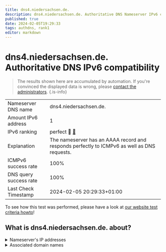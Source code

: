 ```yaml
---
title: dns4.niedersachsen.de.
description: dns4.niedersachsen.de. Authoritative DNS Nameserver IPv6 compatibility
published: true
date: 2024-02-05T19:29:33
tags: authdns, rank1
editor: markdown
---
```


# dns4.niedersachsen.de. Authoritative DNS IPv6 compatibility

> The results shown here are accumulated by automation. If you're convinced the displayed data is wrong, please [contact the administrators](/howto/chat). 
{.is-info}




|   |   |
| - | - |
| Nameserver DNS name | dns4.niedersachsen.de.
| Amount IPv6 address | 1
| IPv6 ranking | perfect :1st_place_medal: [🔗](/howto/ranking) |
| Explanation | The nameserver has an AAAA record and responds perfectly to ICMPv6 as well as DNS requests. |
| ICMPv6 success rate | 100%|
| DNS query success rate | 100% |
| Last Check Timestamp | 2024-02-05 20:29:33+01:00 |

To see how this test was performed, please have a look at [our website test criteria howto](/howto/testcriteria/authdns)!


## What is dns4.niedersachsen.de. about?




<details>
<summary>Nameserver's IP addresses</summary>

2a02:821d:0:38b::6

</details>



<details>
<summary>Associated domain names</summary>

www.niedersachsen.de

</details>
